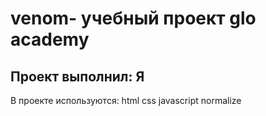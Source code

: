 # venom- учебный проект glo academy
## Проект выполнил: Я

В проекте используются:
html
css
javascript
normalize

